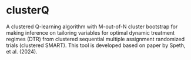 # clusterQ
A clustered Q-learning algorithm with M-out-of-N cluster bootstrap for making inference on tailoring variables for optimal dynamic treatment regimes (DTR) from clustered sequential multiple assignment randomized trials (clustered SMART). This tool is developed based on paper by Speth, et al. (2024).
